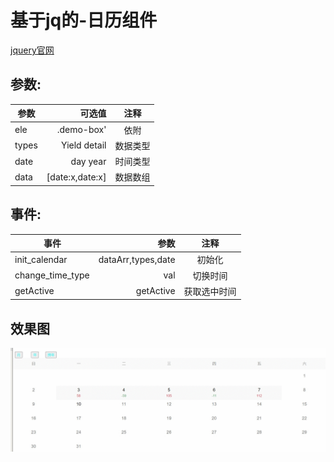 <!--
 * @Author: your name
 * @Date: 2020-09-15 15:18:37
 * @LastEditTime: 2020-09-17 14:19:55
 * @LastEditors: Please set LastEditors
 * @Description: In User Settings Edit
 * @FilePath: \calendarf:\GIT\calendar-pro\README.md
-->
# 基于jq的-日历组件
[jquery官网](https://jquery.com/)
## 参数:
| 参数        |           可选值              |  注释  |
| --------   |           -----:              | :----: |
| ele        | .demo-box'                  |  依附   |
| types      | Yield detail                  |   数据类型 |
| date       | day year                      |   时间类型 |
| data       | [date:x,date:x]  |   数据数组 |

## 事件:
| 事件      | 参数    |  注释  |
| --------   | -----:  | :----: |
| init_calendar     | dataArr,types,date |  初始化  |
| change_time_type      | val|  切换时间  |
|  getActive    |  getActive |  获取选中时间  |

## 效果图
![](https://github.com/Lingtian007/calendar-pro/blob/master/img/calendar.gif)